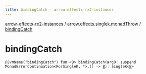 ```yaml
---
title: bindingCatch - arrow-effects-rx2-instances
---
```


[arrow-effects-rx2-instances](../index.html) / [arrow.effects.singlek.monadThrow](index.html) / [bindingCatch](./binding-catch.html)

# bindingCatch

`@JvmName("bindingCatch") fun <B> bindingCatch(arg0: suspend MonadErrorContinuation<ForSingleK, *>.() -> `[`B`](binding-catch.html#B)`): SingleK<`[`B`](binding-catch.html#B)`>`